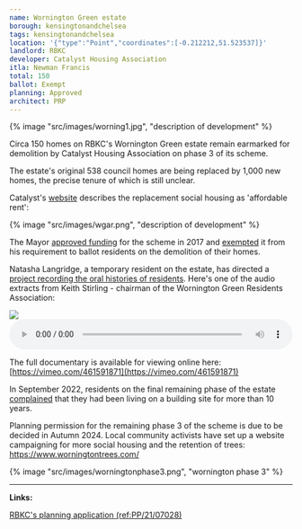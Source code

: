 ```yaml
---
name: Wornington Green estate 
borough: kensingtonandchelsea
tags: kensingtonandchelsea
location: '{"type":"Point","coordinates":[-0.212212,51.523537]}'
landlord: RBKC
developer: Catalyst Housing Association
itla: Newman Francis
total: 150
ballot: Exempt
planning: Approved
architect: PRP
---
```

{% image "src/images/worning1.jpg", "description of development" %}

Circa 150 homes on RBKC's Wornington Green estate remain earmarked for demolition by Catalyst Housing Association on phase 3 of its scheme.

The estate's original 538 council homes are being replaced by 1,000 new homes, the precise tenure of which is still unclear.

Catalyst's [website](https://www.chg.org.uk/development-regeneration/regeneration/wornington-green-kensington/) describes the replacement social housing as 'affordable rent':

{% image "src/images/wgar.png", "description of development" %}

The Mayor <a href="/approved/funding">approved funding</a> for the scheme in 2017 and <a href="/approved/ballotexemptions">exempted</a> it from his requirement to ballot residents on the demolition of their homes.

Natasha Langridge, a temporary resident on the estate, has directed a [project recording the oral histories of residents](https://worningtonword.renegadetheatre.co.uk/). Here's one of the audio extracts from Keith Stirling - chairman of the Wornington Green Residents Association:

<img src="https://worningtonword.renegadetheatre.co.uk/sites/default/files/styles/portrait_gallery_style/public/2020-04/keith_stirlingportraits-2.jpg" class="img-fluid rounded img-thumbnail">
<audio controls style="width: 100%;">
  <source src="https://worningtonword.renegadetheatre.co.uk/sites/default/files/2020-05/13_keith_stirling.mp3" type="audio/mpeg">
</audio>

The full documentary is available for viewing online here: [https://vimeo.com/461591871](https://vimeo.com/461591871)

In September 2022, residents on the final remaining phase of the estate [complained](https://www.mylondon.news/news/west-london-news/life-half-demolished-west-london-25083396) that they had been living on a building site for more than 10 years.

Planning permission for the remaining phase 3 of the scheme is due to be decided in Autumn 2024. Local community activists have set up a website campaigning for more social housing and the retention of trees: <https://www.worningtontrees.com/>

{% image "src/images/worningtonphase3.png", "wornington phase 3" %}

---

__Links:__  

[RBKC's planning application (ref:PP/21/07028)](https://www.rbkc.gov.uk/planning/searches/details.aspx?adv=0&simple=Wornington&simpleBatch=20&simSubmit=Search&id=PP/21/07028&cn=269186+CBRE+UK+Henrietta+House+8+Henrietta+Place+&type=application&tab=tabs-planning-1>)

